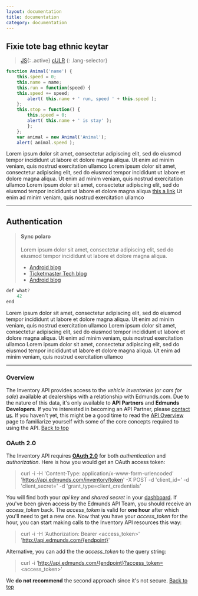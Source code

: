 ```yaml
---
layout: documentation
title: documentation
category: documentation
---
```


## Fixie tote bag ethnic keytar
> [JS](#js){: .active}
> [cULR](#cULR)
>{: .lang-selector}
>
~~~js
function Animal('name') {
    this.speed = 0;
    this.name = name;        
    this.run = function(speed) {
    this.speed += speed;
        alert( this.name + ' run, speed ' + this.speed );
    };        
    this.stop = function() {
        this.speed = 0;
        alert( this.name + ' is stay' );
        };
    };        
    var animal = new Animal('Animal');
    alert( animal.speed );    
~~~

Lorem ipsum dolor sit amet, consectetur adipiscing elit, sed do eiusmod tempor incididunt ut
labore et dolore magna aliqua. Ut enim ad minim veniam, quis nostrud exercitation ullamco
Lorem ipsum dolor sit amet, consectetur adipiscing elit, sed do eiusmod tempor incididunt ut
labore et dolore magna aliqua. Ut enim ad minim veniam, quis nostrud exercitation ullamco
Lorem ipsum dolor sit amet, consectetur adipiscing elit, sed do eiusmod tempor incididunt ut
labore et dolore magna aliqua [this a link](http://kramdown.gettalong.org) Ut enim ad minim veniam, quis nostrud exercitation ullamco

-----------

## Authentication
>#### Sync polaro
>Lorem ipsum dolor sit amet, consectetur adipiscing elit, sed do eiusmod tempor incididunt ut
labore et dolore magna aliqua.
>
> * [Android blog](http://tech.ticketmaster.com)
> * [Ticketmaster Tech blog](http://tech.ticketmaster.com)
> * [Android blog](http://tech.ticketmaster.com)
>
~~~js
def what?
    42
end
~~~

Lorem ipsum dolor sit amet, consectetur adipiscing elit, sed do eiusmod tempor incididunt ut
labore et dolore magna aliqua. Ut enim ad minim veniam, quis nostrud exercitation ullamco
Lorem ipsum dolor sit amet, consectetur adipiscing elit, sed do eiusmod tempor incididunt ut
labore et dolore magna aliqua. Ut enim ad minim veniam, quis nostrud exercitation ullamco
Lorem ipsum dolor sit amet, consectetur adipiscing elit, sed do eiusmod tempor incididunt ut
labore et dolore magna aliqua. Ut enim ad minim veniam, quis nostrud exercitation ullamco

-----------

### Overview
The Inventory API provides access to the *vehicle inventories* (or *cars for sale*) available at dealerships with a relationship with Edmunds.com. 
Due to the nature of this data, it's only available to **API Partners** and **Edmunds Developers**. 
If you're interested in becoming an API Partner, please <a href="http://developer.edmunds.com/contact_us/" 
onclick="window.open(this.href,  null, 'height=1155, width=680, toolbar=0, location=0, status=1, scrollbars=1, resizable=1'); return false">contact us</a>.
If you haven't yet, this might be a good time to read the [API Overview](/api-documentation/overview/) page to familiarize yourself with some of the core concepts required to using the API.<a name='sec-2'> </a>
[Back to top](#top)

### OAuth 2.0
The Inventory API requires **[OAuth 2.0](http://aaronparecki.com/articles/2012/07/29/1/oauth2-simplified)** for 
both *authentication* and *authorization*. Here is how you would get an OAuth access token:

>	curl -i -H 'Content-Type: application/x-www-form-urlencoded' 'https://api.edmunds.com/inventory/token' -X POST -d 'client_id=<api key>' -d 'client_secret=<shared secret>' -d 'grant_type=client_credentials'

You will find both your *api key* and *shared secret* in your [dashboard](http://edmunds.mashery.com/apps/mykeys).
If you've been given access by the Edmunds API Team, you should receive an _access\_token_ back. The _access\_token_ is valid for **one hour** after which you'll need to get a new one.
Now that you have your _access\_token_ for the hour, you can start making calls to the Inventory API resources this way:

>	curl -i -H 'Authorization: Bearer <access_token>' 'http://api.edmunds.com/{endpoint}'

Alternative, you can add the the _access\_token_ to the query string:

>	curl -i 'http://api.edmunds.com/{endpoint}?access_token=<access_token>'

We **do not recommend** the second approach since it's not secure.<a name='sec-3'> </a>
[Back to top](#top)